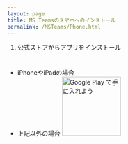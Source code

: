 ```yaml
---
layout: page
title: MS Teamsのスマホへのインストール
permalink: /MSTeams/Phone.html
---
```


1. 公式ストアからアプリをインストール
- iPhoneやiPadの場合
<a href="https://apps.apple.com/jp/app/microsoft-teams/id1113153706?mt=8" style="display:inline-block;overflow:hidden;background:url(https://linkmaker.itunes.apple.com/ja-jp/badge-lrg.svg?releaseDate=2016-11-02&kind=iossoftware&bubble=ios_apps) no-repeat;width:135px;height:40px;"></a>
- 上記以外の場合
<a href='https://play.google.com/store/apps/details?id=com.microsoft.teams&hl=ja&pcampaignid=pcampaignidMKT-Other-global-all-co-prtnr-py-PartBadge-Mar2515-1'><img alt='Google Play で手に入れよう' src='https://play.google.com/intl/ja/badges/static/images/badges/ja_badge_web_generic.png' width="135"/></a>
